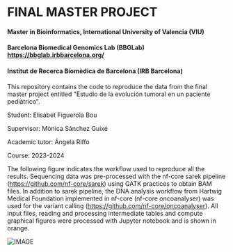# FINAL MASTER PROJECT
#### Master in Bioinformatics, International University of Valencia (VIU)
#### Barcelona Biomedical Genomics Lab (BBGLab) https://bbglab.irbbarcelona.org/
#### Institut de Recerca Biomèdica de Barcelona (IRB Barcelona)

This repository contains the code to reproduce the data from the final master project entitled "Estudio de la evolución tumoral en un paciente pediátrico". 

Student:      Elisabet Figuerola Bou

Supervisor:     Mònica Sánchez Guixé

Academic tutor: Ángela Riffo

Course:         2023-2024


The following figure indicates the workflow used to reproduce all the results. 
Sequencing data was pre-processed with the nf-core sarek pipeline (https://github.com/nf-core/sarek) using GATK practices to obtain BAM files. In addition to sarek pipeline, the DNA analysis workflow from Hartwig Medical Foundation implemented in nf-core (nf-core oncoanalyser) was used for the variant calling (https://github.com/nf-core/oncoanalyser). All input files, reading and processing intermediate tables and compute graphical figures were processed with Jupyter notebook and is shown in orange. 

![IMAGE](https://github.com/efigb/master/blob/Workflow.png?raw=true)

